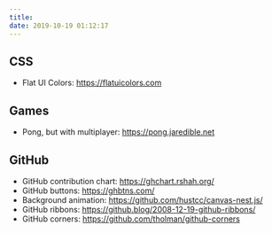 ```yaml
---
title:
date: 2019-10-19 01:12:17
---
```


## CSS
- Flat UI Colors: <https://flatuicolors.com>

## Games
- Pong, but with multiplayer: <https://pong.jaredible.net>

## GitHub
- GitHub contribution chart: <https://ghchart.rshah.org/>
- GitHub buttons: <https://ghbtns.com/>
- Background animation: <https://github.com/hustcc/canvas-nest.js/>
- GitHub ribbons: <https://github.blog/2008-12-19-github-ribbons/>
- GitHub corners: <https://github.com/tholman/github-corners>
